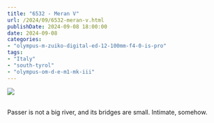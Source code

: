 ```yaml
---
title: "6532 - Meran V"
url: /2024/09/6532-meran-v.html
publishDate: 2024-09-08 18:00:00
date: 2024-09-08
categories:
- "olympus-m-zuiko-digital-ed-12-100mm-f4-0-is-pro"
tags:
- "Italy"
- "south-tyrol"
- "olympus-om-d-e-m1-mk-iii"
---
```

<div class="container">
<div class="center"><a target="_blank" href="https://d25zfm9zpd7gm5.cloudfront.net/1200x1200/2020/20200906_160800_lr.jpg"><img class="webfeedsFeaturedVisual" src="https://d25zfm9zpd7gm5.cloudfront.net/0600x0600/2020/20200906_160800_lr.jpg" /></a></div>
</div>
<br />

Passer is not a big river, and its bridges are small.
Intimate, somehow.
